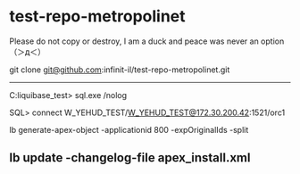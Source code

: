 # test-repo-metropolinet
Please do not copy or destroy, I am a duck and peace was never an option （＞д＜）

git clone git@github.com:infinit-il/test-repo-metropolinet.git

----------------------------------------------------------
C:liquibase_test>  sql.exe /nolog

SQL> 
connect  W_YEHUD_TEST/W_YEHUD_TEST@172.30.200.42:1521/orc1

lb generate-apex-object -applicationid 800 -expOriginalIds -split


lb update -changelog-file apex_install.xml
----------------------------------------------------------
